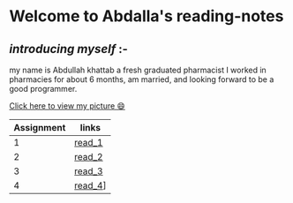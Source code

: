 # Welcome to Abdalla's reading-notes


## *introducing myself* :-

my name is Abdullah khattab a fresh graduated pharmacist I worked in pharmacies for about 6 months, am married, and looking forward to be a good programmer.  

[Click here to view my picture  😄](https://github.com/abdallakhattab)

| Assignment  | links              |
|-------------|--------------------|
|     1       | [read_1](read_1.md)|
|     2       | [read_2](read_2.md)|
|     3       | [read_3](read_3.md)|
|     4       |[read_4](read_4.md)]|